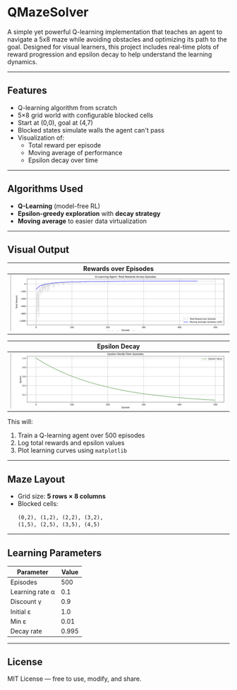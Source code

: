 # QMazeSolver

A simple yet powerful Q-learning implementation that teaches an agent to navigate a 5x8 maze while avoiding obstacles and optimizing its path to the goal. Designed for visual learners, this project includes real-time plots of reward progression and epsilon decay to help understand the learning dynamics.

---

## Features

- Q-learning algorithm from scratch
- 5×8 grid world with configurable blocked cells
- Start at (0,0), goal at (4,7)
- Blocked states simulate walls the agent can't pass
- Visualization of:
  - Total reward per episode
  - Moving average of performance
  - Epsilon decay over time

---

## Algorithms Used

- **Q-Learning** (model-free RL)
- **Epsilon-greedy exploration** with **decay strategy**
- **Moving average** to easier data virtualization

---

## Visual Output

| Rewards over Episodes |
|------------------------|
| ![Rewards](rewards_plot.png) |

| Epsilon Decay |
|----------------|
| ![Epsilon](epsilon_decay.png) |

This will:
1. Train a Q-learning agent over 500 episodes
2. Log total rewards and epsilon values
3. Plot learning curves using `matplotlib`

---

## Maze Layout

- Grid size: **5 rows × 8 columns**
- Blocked cells:
  ```
  (0,2), (1,2), (2,2), (3,2),
  (1,5), (2,5), (3,5), (4,5)
  ```

---

## Learning Parameters

| Parameter        | Value     |
|------------------|-----------|
| Episodes         | 500       |
| Learning rate α  | 0.1       |
| Discount γ       | 0.9       |
| Initial ε        | 1.0       |
| Min ε            | 0.01      |
| Decay rate       | 0.995     |

---

## License

MIT License — free to use, modify, and share.
